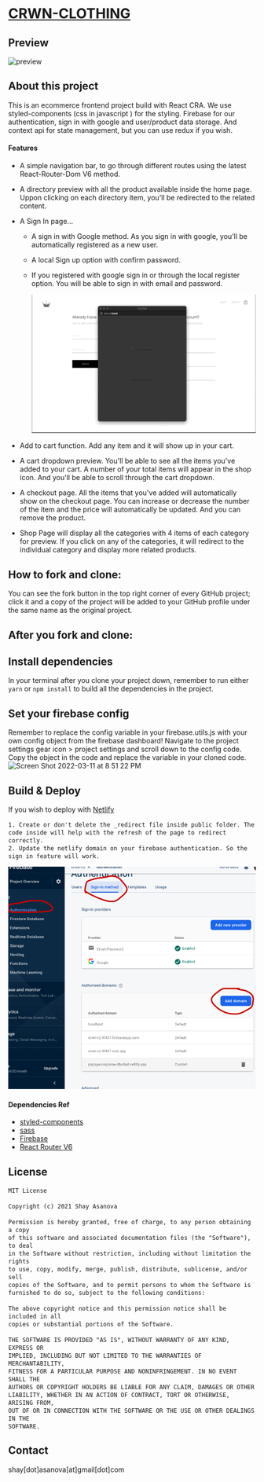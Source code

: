 # [CRWN-CLOTHING](https://papaya-creponne-dbcdad.netlify.app/)

## Preview

![preview](./public/preview.gif)

## About this project

This is an ecommerce frontend project build with React CRA.
We use styled-components (css in javascript ) for the styling. Firebase for our authentication, sign in with google and user/product data storage. And context api for state management, but you can use redux if you wish.
<br />

#### Features

- A simple navigation bar, to go through different routes using the latest React-Router-Dom V6 method.
- A directory preview with all the product available inside the home page. Uppon clicking on each directory item, you'll be redirected to the related content.
- A Sign In page...

  - A sign in with Google method. As you sign in with google, you'll be automatically registered as a new user.
  - A local Sign up option with confirm password.
  - If you registered with google sign in or through the local register option. You will be able to sign in with email and password.
  
    ![preview](./public/sign-in.gif)

- Add to cart function. Add any item and it will show up in your cart.
- A cart dropdown preview. You'll be able to see all the items you've added to your cart. A number of your total items will appear in the shop icon. And you'll be able to scroll through the cart dropdown.
- A checkout page. All the items that you've added will automatically show on the checkout page. You can increase or decrease the number of the item and the price will automatically be updated. And you can remove the product.
- Shop Page will display all the categories with 4 items of each category for preview. If you click on any of the categories, it will redirect to the individual category and display more related products.

## How to fork and clone:

You can see the fork button in the top right corner of every GitHub project; click it and a copy of the project will be added to your GitHub profile under the same name as the original project.

## After you fork and clone:

## Install dependencies

In your terminal after you clone your project down, remember to run either `yarn` or `npm install` to build all the dependencies in the project.

## Set your firebase config

Remember to replace the config variable in your firebase.utils.js with your own config object from the firebase dashboard! Navigate to the project settings gear icon > project settings and scroll down to the config code. Copy the object in the code and replace the variable in your cloned code.
<img width="1261" alt="Screen Shot 2022-03-11 at 8 51 22 PM" src="https://user-images.githubusercontent.com/10578605/157999158-10e921cc-9ee5-46f6-a0c5-1ae5686f54f3.png">

## Build & Deploy

If you wish to deploy with [Netlify](https://www.netlify.com)

```
1. Create or don't delete the _redirect file inside public folder. The code inside will help with the refresh of the page to redirect correctly.
2. Update the netlify domain on your firebase authentication. So the sign in feature will work.
```

![Firebase-auth](./public/firebase-auth.png)

#### Dependencies Ref

- [styled-components](https://styled-components.com)
- [sass](https://sass-lang.com)
- [Firebase](https://firebase.google.com)
- [React Router V6](https://reactrouter.com)

## License

```
MIT License

Copyright (c) 2021 Shay Asanova

Permission is hereby granted, free of charge, to any person obtaining a copy
of this software and associated documentation files (the "Software"), to deal
in the Software without restriction, including without limitation the rights
to use, copy, modify, merge, publish, distribute, sublicense, and/or sell
copies of the Software, and to permit persons to whom the Software is
furnished to do so, subject to the following conditions:

The above copyright notice and this permission notice shall be included in all
copies or substantial portions of the Software.

THE SOFTWARE IS PROVIDED "AS IS", WITHOUT WARRANTY OF ANY KIND, EXPRESS OR
IMPLIED, INCLUDING BUT NOT LIMITED TO THE WARRANTIES OF MERCHANTABILITY,
FITNESS FOR A PARTICULAR PURPOSE AND NONINFRINGEMENT. IN NO EVENT SHALL THE
AUTHORS OR COPYRIGHT HOLDERS BE LIABLE FOR ANY CLAIM, DAMAGES OR OTHER
LIABILITY, WHETHER IN AN ACTION OF CONTRACT, TORT OR OTHERWISE, ARISING FROM,
OUT OF OR IN CONNECTION WITH THE SOFTWARE OR THE USE OR OTHER DEALINGS IN THE
SOFTWARE.
```

## Contact

shay[dot]asanova[at]gmail[dot]com
